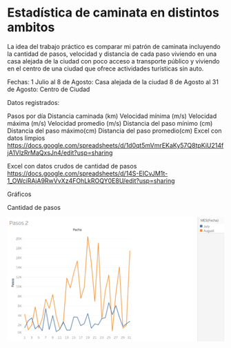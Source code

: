 # Estadística de caminata en distintos ambitos
La idea del trabajo práctico es comparar mi patrón de caminata incluyendo la cantidad de pasos, velocidad y distancia de cada paso viviendo en una casa alejada de la ciudad con poco acceso a transporte público y viviendo en el centro de una ciudad que ofrece actividades turísticas sin auto.

Fechas: 1 Julio al 8 de Agosto: Casa alejada de la ciudad 8 de Agosto al 31 de Agosto: Centro de Ciudad

Datos registrados:

Pasos por día
Distancia caminada (km)
Velocidad mínima (m/s)
Velocidad máxima (m/s)
Velocidad promedio (m/s)
Distancia del paso mínimo (cm)
Distancia del paso máximo(cm)
Distancia del paso promedio(cm)
Excel con datos limpios https://docs.google.com/spreadsheets/d/1d0qt5mVmrEKaKy57Q8tpKiU214fjA1VlzRrMaQxsJn4/edit?usp=sharing

Excel con datos crudos de cantidad de pasos https://docs.google.com/spreadsheets/d/14S-EICvJM1t-1_OWciRAjA9RwVvXz4FOhLkROQY0E8U/edit?usp=sharing


Gráficos


Cantidad de pasos

![name-of-you-image](https://github.com/jsotoacebal/pdata/blob/main/Pasos.png)
